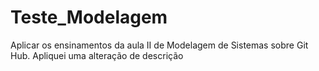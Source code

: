 # Teste_Modelagem
 Aplicar os ensinamentos da aula II de Modelagem de Sistemas sobre Git Hub. Apliquei uma alteração de descrição
